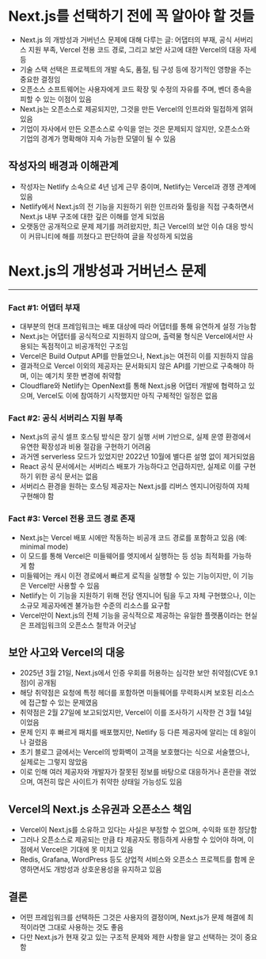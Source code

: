 # Next.js를 선택하기 전에 꼭 알아야 할 것들


* Next.js 의 개방성과 거버넌스 문제에 대해 다루는 글: 어댑터의 부재, 공식 서버리스 지원 부족, Vercel 전용 코드 경로, 그리고 보안 사고에 대한 Vercel의 대응 자세등
* 기술 스택 선택은 프로젝트의 개발 속도, 품질, 팀 구성 등에 장기적인 영향을 주는 중요한 결정임
* 오픈소스 소프트웨어는 사용자에게 코드 확장 및 수정의 자유를 주며, 벤더 종속을 피할 수 있는 이점이 있음
* Next.js는 오픈소스로 제공되지만, 그것을 만든 Vercel의 인프라와 밀접하게 얽혀 있음
* 기업이 자사에서 만든 오픈소스로 수익을 얻는 것은 문제되지 않지만, 오픈소스와 기업의 경계가 명확해야 지속 가능한 모델이 될 수 있음

작성자의 배경과 이해관계
-------------

* 작성자는 Netlify 소속으로 4년 넘게 근무 중이며, Netlify는 Vercel과 경쟁 관계에 있음
* Netlify에서 Next.js의 전 기능을 지원하기 위한 인프라와 툴링을 직접 구축하면서 Next.js 내부 구조에 대한 깊은 이해를 얻게 되었음
* 오랫동안 공개적으로 문제 제기를 꺼려왔지만, 최근 Vercel의 보안 이슈 대응 방식이 커뮤니티에 해를 끼쳤다고 판단하여 글을 작성하게 되었음

# Next.js의 개방성과 거버넌스 문제
-----------------------

### Fact #1: 어댑터 부재

* 대부분의 현대 프레임워크는 배포 대상에 따라 어댑터를 통해 유연하게 설정 가능함
* Next.js는 어댑터를 공식적으로 지원하지 않으며, 출력물 형식은 Vercel에서만 사용되는 독점적이고 비공개적인 구조임
* Vercel은 Build Output API를 만들었으나, Next.js는 여전히 이를 지원하지 않음
* 결과적으로 Vercel 이외의 제공자는 문서화되지 않은 API를 기반으로 구축해야 하며, 이는 예기치 못한 변경에 취약함
* Cloudflare와 Netlify는 OpenNext를 통해 Next.js용 어댑터 개발에 협력하고 있으며, Vercel도 이에 참여하기 시작했지만 아직 구체적인 일정은 없음

### Fact #2: 공식 서버리스 지원 부족

* Next.js의 공식 셀프 호스팅 방식은 장기 실행 서버 기반으로, 실제 운영 환경에서 유연한 확장성과 비용 절감을 구현하기 어려움
* 과거엔 serverless 모드가 있었지만 2022년 10월에 별다른 설명 없이 제거되었음
* React 공식 문서에서는 서버리스 배포가 가능하다고 언급하지만, 실제로 이를 구현하기 위한 공식 문서는 없음
* 서버리스 환경을 원하는 호스팅 제공자는 Next.js를 리버스 엔지니어링하여 자체 구현해야 함

### Fact #3: Vercel 전용 코드 경로 존재

* Next.js는 Vercel 배포 시에만 작동하는 비공개 코드 경로를 포함하고 있음 (예: minimal mode)
* 이 모드를 통해 Vercel은 미들웨어를 엣지에서 실행하는 등 성능 최적화를 가능하게 함
* 미들웨어는 캐시 이전 경로에서 빠르게 로직을 실행할 수 있는 기능이지만, 이 기능은 Vercel만 사용할 수 있음
* Netlify는 이 기능을 지원하기 위해 전담 엔지니어 팀을 두고 자체 구현했으나, 이는 소규모 제공자에겐 불가능한 수준의 리소스를 요구함
* Vercel만이 Next.js의 전체 기능을 공식적으로 제공하는 유일한 플랫폼이라는 현실은 프레임워크의 오픈소스 철학과 어긋남

보안 사고와 Vercel의 대응
-----------------

* 2025년 3월 21일, Next.js에서 인증 우회를 허용하는 심각한 보안 취약점(CVE 9.1점)이 공개됨
* 해당 취약점은 요청에 특정 헤더를 포함하면 미들웨어를 무력화시켜 보호된 리소스에 접근할 수 있는 문제였음
* 취약점은 2월 27일에 보고되었지만, Vercel이 이를 조사하기 시작한 건 3월 14일이었음
* 문제 인지 후 빠르게 패치를 배포했지만, Netlify 등 다른 제공자에 알리는 데 8일이나 걸렸음
* 초기 블로그 글에서는 Vercel의 방화벽이 고객을 보호했다는 식으로 서술했으나, 실제로는 그렇지 않았음
* 이로 인해 여러 제공자와 개발자가 잘못된 정보를 바탕으로 대응하거나 혼란을 겪었으며, 여전히 많은 사이트가 취약한 상태일 가능성도 있음

Vercel의 Next.js 소유권과 오픈소스 책임
----------------------------

* Vercel이 Next.js를 소유하고 있다는 사실은 부정할 수 없으며, 수익화 또한 정당함
* 그러나 오픈소스로 제공되는 만큼 타 제공자도 평등하게 사용할 수 있어야 하며, 이 점에서 Vercel은 기대에 못 미치고 있음
* Redis, Grafana, WordPress 등도 상업적 서비스와 오픈소스 프로젝트를 함께 운영하면서도 개방성과 상호운용성을 유지하고 있음

결론
--

* 어떤 프레임워크를 선택하든 그것은 사용자의 결정이며, Next.js가 문제 해결에 최적이라면 그대로 사용하는 것도 좋음
* 다만 Next.js가 현재 갖고 있는 구조적 문제와 제한 사항을 알고 선택하는 것이 중요함
